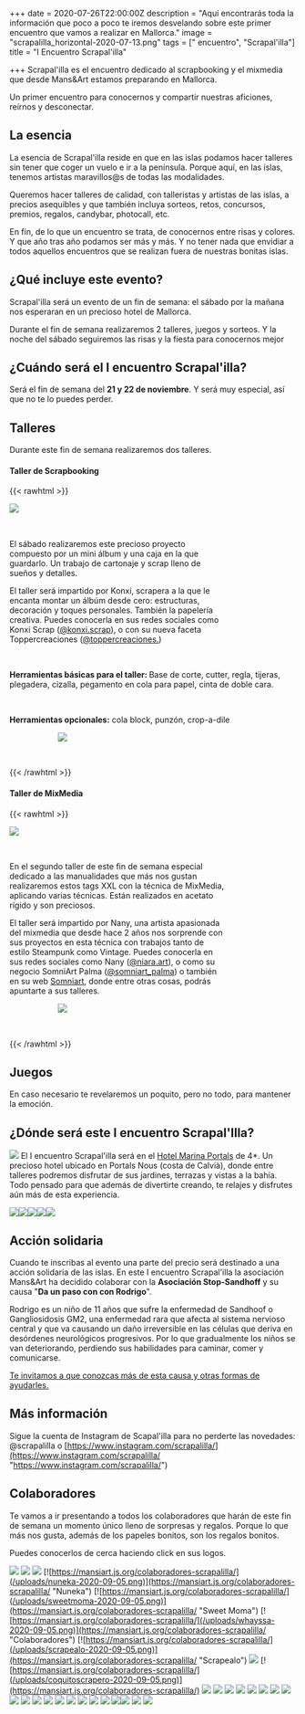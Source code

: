 +++
date = 2020-07-26T22:00:00Z
description = "Aquí encontrarás toda la información que poco a poco te iremos desvelando sobre este primer encuentro que vamos a realizar en Mallorca."
image = "scrapalilla_horizontal-2020-07-13.png"
tags = [" encuentro", "Scrapal'illa"]
title = "I Encuentro Scrapal'illa"

+++
Scrapal'illa es el encuentro dedicado al scrapbooking y el mixmedia que desde Mans&Art estamos preparando en Mallorca.

Un primer encuentro para conocernos y compartir nuestras aficiones, reírnos y desconectar.

## La esencia

La esencia de Scrapal'illa reside en que en las islas podamos hacer talleres sin tener que coger un vuelo e ir a la península. Porque aquí, en las islas, tenemos artistas maravillos@s de todas las modalidades.

Queremos hacer talleres de calidad, con talleristas y artistas de las islas, a precios asequibles y que también incluya sorteos, retos, concursos, premios, regalos, candybar, photocall, etc.

En fin, de lo que un encuentro se trata, de conocernos entre risas y colores. Y que año tras año podamos ser más y más. Y no tener nada que envidiar a todos aquellos encuentros que se realizan fuera de nuestras bonitas islas.

## ¿Qué incluye este evento?

Scrapal'illa será un evento de un fin de semana: el sábado por la mañana nos esperaran en un precioso hotel de Mallorca.

Durante el fin de semana realizaremos 2 talleres, juegos y sorteos. Y la noche del sábado seguiremos las risas y la fiesta para conocernos mejor

## ¿Cuándo será el I encuentro Scrapal'illa?

Será el fin de semana del **21 y 22 de noviembre**. Y será muy especial, así que no te lo puedes perder.

## Talleres

Durante este fin de semana realizaremos dos talleres.

#### Taller de Scrapbooking

{{< rawhtml >}}

<div>

<span style="display: inline-block;width: 20%; padding-bottom: 2.25em"><img src="/uploads/proyectoscrap-2020-10-29.png"></span>

<span style="display: inline-block;vertical-align: top;width: 75%;">El sábado realizaremos este precioso proyecto compuesto por un mini álbum y una caja en la que guardarlo. Un trabajo de cartonaje y scrap lleno de sueños y detalles.</span>

</div>

<div>

<span style="display: inline-block;width: 75%; vertical-align:top">El taller será impartido por Konxi, scrapera a la que le encanta montar un álbúm desde cero: estructuras, decoración y toques personales. También la papelería creativa. Puedes conocerla en sus redes sociales como Konxi Scrap (<a href="https://www.instagram.com/konxi.scrap/">@konxi.scrap</a>), o con su nueva faceta Toppercreaciones (<a href="https://www.instagram.com/toppercreaciones/">@toppercreaciones.</a>)

</br>

<strong> Herramientas básicas para el taller: </strong> Base de corte, cutter, regla, tijeras, plegadera, cizalla, pegamento en cola para papel, cinta de doble cara.

</br> 

<strong>Herramientas opcionales:</strong> cola block, punzón, crop-a-dile

</span>

<span style="display: inline-block; width: 20%; text-align: right; padding-bottom: 2.25em"><img src="/uploads/konxi-2020-09-14.png"></span>

</div>

{{< /rawhtml >}}

#### Taller de MixMedia

{{< rawhtml >}}

<div>

<span style="display: inline-block;width: 20%; padding-bottom: 2.25em"><img src="/uploads/proyectomixmedia-2020-07-28.png"></span>

<span style="display: inline-block;vertical-align: top;width: 75%;">En el segundo taller de este fin de semana especial dedicado a las manualidades que más nos gustan realizaremos estos tags XXL con la técnica de MixMedia, aplicando varias técnicas. Están realizados en acetato rígido y son preciosos.</span>

</div>

<div>

<span style="display: inline-block;width: 75%; vertical-align:top">El taller será impartido por Nany, una artista apasionada del mixmedia que desde hace 2 años nos sorprende con sus proyectos en esta técnica con trabajos tanto de estilo Steampunk como Vintage. Puedes conocerla en sus redes sociales como Nany (<a href="https://www.instagram.com/niara.art/">@niara.art</a>), o como su negocio SomniArt Palma (<a href="https://www.instagram.com/somniart_palma/">@somniart_palma</a>) o también en su web <a href="https://somniartpalma.com">Somniart</a>, donde entre otras cosas, podrás apuntarte a sus talleres.</span>

<span style="display: inline-block; width: 20%; text-align: right; padding-bottom: 2.25em"><img src="/uploads/nany-2020-08-01.png"></span>

</div>

{{< /rawhtml >}}

## Juegos

En caso necesario te revelaremos un poquito, pero no todo, para mantener la emoción.

## ¿Dónde será este I encuentro Scrapal'Illa?

![](/uploads/117920257_356684985500009_7411904159935708540_n-2020-10-20.jpg)   El I encuentro Scrapal'illa será en el [Hotel Marina Portals](https://www.hotelmarinaportals.com/es) de 4*. Un precioso hotel ubicado en Portals Nous (costa de Calvià), donde entre talleres podremos disfrutar de sus jardines, terrazas y vistas a la bahía. Todo pensado para que además de divertirte creando, te relajes y disfrutes aún más de esta experiencia.

![](/uploads/117726542_611894692847979_2919382916457674732_n-1-2020-10-20.jpg)![](/uploads/118117798_226444265361587_4701201538243687867_n-2020-10-20.jpg)![](/uploads/118693879_2589408217988975_2039656387498527521_n-2020-10-20.jpg)![](/uploads/87820472_194631638530892_9089760560921315984_n-2020-10-20.jpg)![](/uploads/95664994_272903300546827_2386494825276256300_n-2020-10-20.jpg)

## Acción solidaria

Cuando te inscribas al evento una parte del precio será destinado a una acción solidaria de las islas. En este I encuentro Scrapal'illa la asociación Mans&Art ha decidido colaborar con la **Asociación Stop-Sandhoff** y su causa "**Da un paso con con Rodrigo**".

Rodrigo es un niño de 11 años que sufre la enfermedad de Sandhoof o Gangliosidosis GM2, una enfermedad rara que afecta al sistema nervioso central y que va causando un daño irreversible en las células que deriva en desórdenes neurológicos progresivos. Por lo que gradualmente los niños se van deteriorando, perdiendo sus habilidades para caminar, comer y comunicarse.

[Te invitamos a que conozcas más de esta causa y otras formas de ayudarles.](https://mansiart.js.org/posts/solidaridad/)

## Más información

Sigue la cuenta de Instagram de Scapal'illa para no perderte las novedades: @scrapalilla o [https://www.instagram.com/scrapalilla/](https://www.instagram.com/scrapalilla/ "https://www.instagram.com/scrapalilla/")

## Colaboradores

Te vamos a ir presentando a todos los colaboradores que harán de este fin de semana un momento único lleno de sorpresas y regalos. Porque lo que más nos gusta, además de los papeles bonitos, son los regalos bonitos.

Puedes conocerlos de cerca haciendo click en sus logos.

[![](/uploads/trucos-y-dulces-2020-08-11.jpg)](https://mansiart.js.org/colaboradores-scrapalilla/) [![](/uploads/flores-de-guirior2-2020-08-24.jpg)](https://mansiart.js.org/colaboradores-scrapalilla/)   [![](/uploads/quely-logo-2020-08-11.jpg)](https://mansiart.js.org/colaboradores-scrapalilla/) [![https://mansiart.js.org/colaboradores-scrapalilla/](/uploads/nuneka-2020-09-05.png)](https://mansiart.js.org/colaboradores-scrapalilla/ "Nuneka") [![https://mansiart.js.org/colaboradores-scrapalilla/](/uploads/sweetmoma-2020-09-05.png)](https://mansiart.js.org/colaboradores-scrapalilla/ "Sweet Moma") [![https://mansiart.js.org/colaboradores-scrapalilla/](/uploads/whayssa-2020-09-05.png)](https://mansiart.js.org/colaboradores-scrapalilla/ "Colaboradores") [![https://mansiart.js.org/colaboradores-scrapalilla/](/uploads/scrapealo-2020-09-05.png)](https://mansiart.js.org/colaboradores-scrapalilla/ "Scrapealo") [![](/uploads/scrapmenorca-2020-10-20.png)](https://mansiart.js.org/colaboradores-scrapalilla/) [![https://mansiart.js.org/colaboradores-scrapalilla/](/uploads/coquitoscrapero-2020-09-05.png)](https://mansiart.js.org/colaboradores-scrapalilla/) [![](/uploads/artelaserdesign-2020-09-12.png)](https://mansiart.js.org/colaboradores-scrapalilla/) [![](/uploads/tombow-2020-09-12.png)](https://mansiart.js.org/colaboradores-scrapalilla/) [![](/uploads/basiccrea-2020-09-12.png)](https://mansiart.js.org/colaboradores-scrapalilla/) [![](/uploads/beadesign-2020-09-12.png)](https://mansiart.js.org/colaboradores-scrapalilla/) [![](/uploads/lasonadoramilcrafts-2020-09-12.png)](https://mansiart.js.org/colaboradores-scrapalilla/) [![](/uploads/montejo-2020-09-12.png)](https://mansiart.js.org/colaboradores-scrapalilla/)  [![](/uploads/lolita-2020-09-05.png)](https://mansiart.js.org/colaboradores-scrapalilla/) [![](/uploads/logo_sonrisas-de-papel-2020-09-10.jpg)](https://mansiart.js.org/colaboradores-scrapalilla/) [![](/uploads/mokkastitches-2020-09-16.png)](https://mansiart.js.org/colaboradores-scrapalilla/) [![](/uploads/bekangaroo-2020-09-16.png)](https://mansiart.js.org/colaboradores-scrapalilla/) [![](/uploads/mayrarubi-2020-09-16.png)](https://mansiart.js.org/colaboradores-scrapalilla/) [![](/uploads/petitcuky-2020-09-17.png)](https://mansiart.js.org/colaboradores-scrapalilla/) [![](/uploads/lamardewashitapes-2020-09-20.png)](https://mansiart.js.org/colaboradores-scrapalilla/) [![](/uploads/karinacapatto-2020-10-20.png)](https://mansiart.js.org/colaboradores-scrapalilla/) [![](/uploads/esferreret-2020-09-16.png)](https://mansiart.js.org/colaboradores-scrapalilla/) [![](/uploads/anskuku-2020-10-01.png)](https://mansiart.js.org/colaboradores-scrapalilla/) [![](/uploads/passionart-2020-10-20.png)](https://mansiart.js.org/colaboradores-scrapalilla/) [![](/uploads/cajade-2020-10-27.png)![](/uploads/troquelando-2020-10-20.png)](https://mansiart.js.org/colaboradores-scrapalilla/) [![](/uploads/lahuelladelaura-2020-10-20.png)](https://mansiart.js.org/colaboradores-scrapalilla/) [![](/uploads/modasyaya-2020-10-20.png)](https://mansiart.js.org/colaboradores-scrapalilla/)